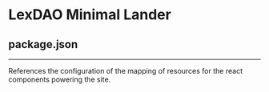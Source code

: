 # LexDAO Minimal Lander 

## package.json
____________
References the configuration of the mapping of resources for the react components powering the site.
